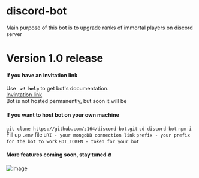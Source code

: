 # discord-bot
Main purpose of this bot is to upgrade ranks of immortal players on discord server

# Version 1.0 release

#### If you have an invitation link
Use **` z! help`** to get bot's documentation.  
[Invintation link](https://discord.com/api/oauth2/authorize?client_id=786141154021867521&permissions=201326592&scope=bot)  
Bot is not hosted permanently, but soon it will be


#### If you want to host bot on your own machine
`git clone https://github.com/z164/discord-bot.git`
`cd discord-bot`
`npm i`
Fill up `.env` file
`URI - your mongoDB connection link`
`prefix - your prefix for the bot to work`
`BOT_TOKEN - token for your bot`

#### More features coming soon, stay tuned 🔥 

![image](https://user-images.githubusercontent.com/44960007/106314139-5b2add00-627a-11eb-929d-96cdfe6f1c86.png)
